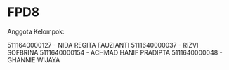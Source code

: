 # FPD8

Anggota Kelompok:

5111640000127 - NIDA REGITA FAUZIANTI
5111640000037 - RIZVI SOFBRINA
5111640000154 - ACHMAD HANIF PRADIPTA
5111640000048 - GHANNIE WIJAYA
